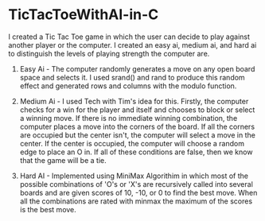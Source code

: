 # TicTacToeWithAI-in-C

I created a Tic Tac Toe game in which the user can decide to play against another player or the computer. I created an easy ai, medium ai, and hard ai to distinguish the levels
of playing strength the computer are.

1. Easy Ai - The computer randomly generates a move on any open board space and selects it. I used srand() and rand to produce this random effect and generated rows and columns
with the modulo function.

2. Medium Ai - I used Tech with Tim's idea for this. Firstly, the computer checks for a win for the player and itself and chooses to block or select a winning move. If there is
no immediate winning combination, the computer places a move into the corners of the board. If all the corners are occupied but the center isn't, the computer will select a move
in the center. If the center is occupied, the computer will choose a random edge to place an O in. If all of these conditions are false, then we know that the game will be a tie.

3. Hard AI - Implemented using MiniMax Algorithim in which most of the possible combinations of 'O's or 'X's are recursively called into several boards and are given scores of
10, -10, or 0 to find the best move. When all the combinations are rated with minmax the maximum of the scores is the best move.

